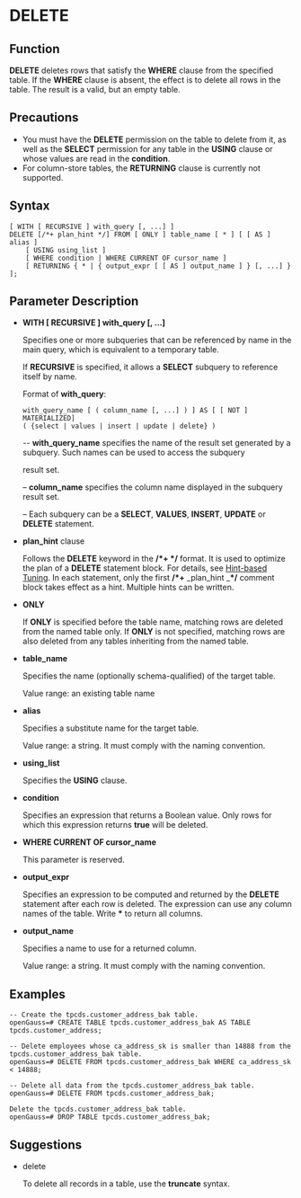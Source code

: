 # DELETE<a name="EN-US_TOPIC_0289900955"></a>

## Function<a name="en-us_topic_0283136795_en-us_topic_0237122131_en-us_topic_0059778379_se9507fb26df547a795ac7940e3a19ecf"></a>

**DELETE**  deletes rows that satisfy the  **WHERE**  clause from the specified table. If the  **WHERE**  clause is absent, the effect is to delete all rows in the table. The result is a valid, but an empty table.

## Precautions<a name="en-us_topic_0283136795_en-us_topic_0237122131_en-us_topic_0059778379_sfc96c070e8574f4ea9a2726e898fda16"></a>

-   You must have the  **DELETE**  permission on the table to delete from it, as well as the  **SELECT**  permission for any table in the  **USING**  clause or whose values are read in the  **condition**.
-   For column-store tables, the  **RETURNING**  clause is currently not supported.

## Syntax<a name="en-us_topic_0283136795_en-us_topic_0237122131_en-us_topic_0059778379_s84baecef89484d5f87f57b0545b46203"></a>

```
[ WITH [ RECURSIVE ] with_query [, ...] ]
DELETE [/*+ plan_hint */] FROM [ ONLY ] table_name [ * ] [ [ AS ] alias ]
    [ USING using_list ]
    [ WHERE condition | WHERE CURRENT OF cursor_name ]
    [ RETURNING { * | { output_expr [ [ AS ] output_name ] } [, ...] } ];
```

## Parameter Description<a name="en-us_topic_0283136795_en-us_topic_0237122131_en-us_topic_0059778379_s6df87c0dd87c49e29a034e0ff3385ca6"></a>

-   **WITH \[ RECURSIVE \] with\_query \[, ...\]**

    Specifies one or more subqueries that can be referenced by name in the main query, which is equivalent to a temporary table.

    If  **RECURSIVE**  is specified, it allows a  **SELECT**  subquery to reference itself by name.

    Format of  **with\_query**:

    ```
    with_query_name [ ( column_name [, ...] ) ] AS [ [ NOT ] MATERIALIZED]
    ( {select | values | insert | update | delete} )
    ```

    --  **with\_query\_name**  specifies the name of the result set generated by a subquery. Such names can be used to access the subquery

    result set.

    –  **column\_name**  specifies the column name displayed in the subquery result set.

    – Each subquery can be a  **SELECT**,  **VALUES**,  **INSERT**,  **UPDATE**  or  **DELETE**  statement.

-   **plan\_hint**  clause

    Follows the  **DELETE**  keyword in the  **/\*+ \*/**  format. It is used to optimize the plan of a  **DELETE**  statement block. For details, see  [Hint-based Tuning](en-us_topic_0289900289.md). In each statement, only the first  **/\*+** _plan\_hint _**\*/**  comment block takes effect as a hint. Multiple hints can be written.

-   **ONLY**

    If  **ONLY**  is specified before the table name, matching rows are deleted from the named table only. If  **ONLY**  is not specified, matching rows are also deleted from any tables inheriting from the named table.

-   **table\_name**

    Specifies the name \(optionally schema-qualified\) of the target table.

    Value range: an existing table name

-   **alias**

    Specifies a substitute name for the target table.

    Value range: a string. It must comply with the naming convention.

-   **using\_list**

    Specifies the  **USING**  clause.

-   **condition**

    Specifies an expression that returns a Boolean value. Only rows for which this expression returns  **true**  will be deleted.

-   **WHERE CURRENT OF cursor\_name**

    This parameter is reserved.

-   **output\_expr**

    Specifies an expression to be computed and returned by the  **DELETE**  statement after each row is deleted. The expression can use any column names of the table. Write  **\***  to return all columns.

-   **output\_name**

    Specifies a name to use for a returned column.

    Value range: a string. It must comply with the naming convention.


## Examples<a name="en-us_topic_0283136795_en-us_topic_0237122131_en-us_topic_0059778379_s90a3978214f644269ab932c29df31137"></a>

```
-- Create the tpcds.customer_address_bak table.
openGauss=# CREATE TABLE tpcds.customer_address_bak AS TABLE tpcds.customer_address;

-- Delete employees whose ca_address_sk is smaller than 14888 from the tpcds.customer_address_bak table.
openGauss=# DELETE FROM tpcds.customer_address_bak WHERE ca_address_sk < 14888;

-- Delete all data from the tpcds.customer_address_bak table.
openGauss=# DELETE FROM tpcds.customer_address_bak;

Delete the tpcds.customer_address_bak table.
openGauss=# DROP TABLE tpcds.customer_address_bak;
```

## Suggestions<a name="en-us_topic_0283136795_en-us_topic_0237122131_en-us_topic_0059778379_section50155651112741"></a>

-   delete

    To delete all records in a table, use the  **truncate**  syntax.


